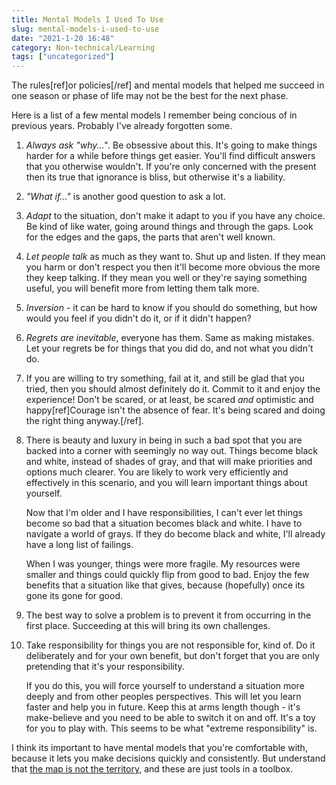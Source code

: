 ```yaml
---
title: Mental Models I Used To Use
slug: mental-models-i-used-to-use
date: "2021-1-20 16:48"
category: Non-technical/Learning
tags: ["uncategorized"]
---
```


The rules[ref]or policies[/ref] and mental models that helped me
succeed in one season or phase of life may not be the best for the next phase.

Here is a list of a few mental models I remember being concious of in previous
years. Probably I've already forgotten some.

1.  _Always ask "why..."_. Be obsessive about this. It's going to make things
    harder for a while before things get easier. You'll find difficult answers
    that you otherwise wouldn't. If you're only concerned with the present then
    its true that ignorance is bliss, but otherwise it's a liability.

2.  _"What if..."_ is another good question to ask a lot.

3.  _Adapt_ to the situation, don't make it adapt to you if you have any
    choice. Be kind of like water, going around things and through the gaps.
    Look for the edges and the gaps, the parts that aren't well known.

4.  _Let people talk_ as much as they want to. Shut up and listen. If they
    mean you harm or don't respect you then it'll become more obvious the more
    they keep talking. If they mean you well or they're saying something
    useful, you will benefit more from letting them talk more.

5.  _Inversion_ - it can be hard to know if you should do something, but how
    would you feel if you didn't do it, or if it didn't happen?

6.  _Regrets are inevitable_, everyone has them. Same as making mistakes. Let
    your regrets be for things that you did do, and not what you didn't do.

7.  If you are willing to try something, fail at it, and still be glad that you
    tried, then you should almost definitely do it. Commit to it and enjoy the
    experience! Don't be scared, or at least, be scared _and_ optimistic and
    happy[ref]Courage isn't the absence of fear. It's being scared and doing
    the right thing anyway.[/ref].

8.  There is beauty and luxury in being in such a bad spot that you are backed
    into a corner with seemingly no way out. Things become black and white,
    instead of shades of gray, and that will make priorities and options much
    clearer. You are likely to work very efficiently and effectively in this
    scenario, and you will learn important things about yourself.

    Now that I'm older and I have responsibilities, I can't ever let things
    become so bad that a situation becomes black and white. I have to
    navigate a world of grays. If they do become black and white, I'll
    already have a long list of failings.

    When I was younger, things were more fragile. My resources were smaller and
    things could quickly flip from good to bad. Enjoy the few benefits that a
    situation like that gives, because (hopefully) once its gone its gone for
    good.

9.  The best way to solve a problem is to prevent it from occurring in the first
    place. Succeeding at this will bring its own challenges.

10. Take responsibility for things you are not responsible for, kind of. Do it
    deliberately and for your own benefit, but don't forget that you are only
    pretending that it's your responsibility.

    If you do this, you will force yourself to understand a situation more
    deeply and from other peoples perspectives. This will let you learn faster
    and help you in future. Keep this at arms length though - it's make-believe
    and you need to be able to switch it on and off. It's a toy for you to play
    with. This seems to be what "extreme responsibility" is.

I think its important to have mental models that you're comfortable with,
because it lets you make decisions quickly and consistently. But understand
that [the map is not the
territory](https://fs.blog/2015/11/map-and-territory/), and these are just
tools in a toolbox.
